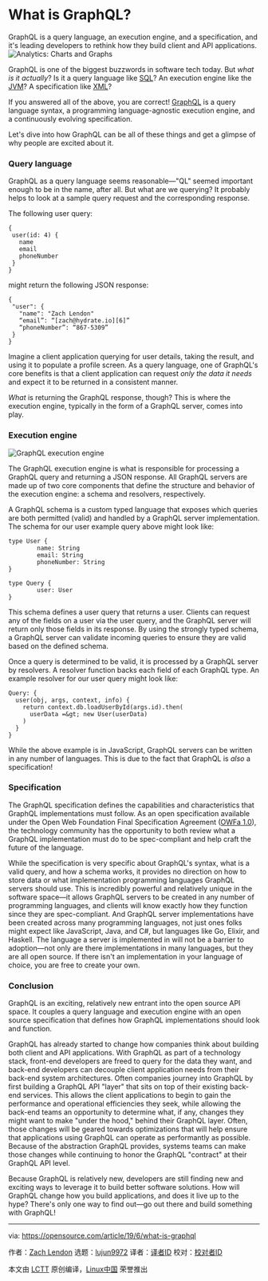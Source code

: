 [#]: collector: (lujun9972)
[#]: translator: ( )
[#]: reviewer: ( )
[#]: publisher: ( )
[#]: url: ( )
[#]: subject: (What is GraphQL?)
[#]: via: (https://opensource.com/article/19/6/what-is-graphql)
[#]: author: (Zach Lendon https://opensource.com/users/zachlendon)

What is GraphQL?
======
GraphQL is a query language, an execution engine, and a specification,
and it's leading developers to rethink how they build client and API
applications.
![Analytics: Charts and Graphs][1]

GraphQL is one of the biggest buzzwords in software tech today. But _what is it_ _actually_? Is it a query language like [SQL][2]? An execution engine like the [JVM][3]? A specification like [XML][4]?

If you answered all of the above, you are correct! [GraphQL][5] is a query language syntax, a programming language-agnostic execution engine, and a continuously evolving specification.

Let's dive into how GraphQL can be all of these things and get a glimpse of why people are excited about it.

### Query language

GraphQL as a query language seems reasonable—"QL" seemed important enough to be in the name, after all. But what are we querying? It probably helps to look at a sample query request and the corresponding response.

The following user query:


```
{
 user(id: 4) {
   name
   email
   phoneNumber
 }
}
```

might return the following JSON response:


```
{
 "user": {
   "name": "Zach Lendon"
   “email”: “[zach@hydrate.io][6]”
   “phoneNumber”: “867-5309”
 }
}
```

Imagine a client application querying for user details, taking the result, and using it to populate a profile screen. As a query language, one of GraphQL's core benefits is that a client application can request _only the data it needs_ and expect it to be returned in a consistent manner.

_What_ is returning the GraphQL response, though? This is where the execution engine, typically in the form of a GraphQL server, comes into play.

### Execution engine

![GraphQL execution engine][7]

The GraphQL execution engine is what is responsible for processing a GraphQL query and returning a JSON response. All GraphQL servers are made up of two core components that define the structure and behavior of the execution engine: a schema and resolvers, respectively.

A GraphQL schema is a custom typed language that exposes which queries are both permitted (valid) and handled by a GraphQL server implementation. The schema for our user example query above might look like:


```
type User {
        name: String
        email: String
        phoneNumber: String
}

type Query {
        user: User
}
```

This schema defines a user query that returns a user. Clients can request any of the fields on a user via the user query, and the GraphQL server will return only those fields in its response. By using the strongly typed schema, a GraphQL server can validate incoming queries to ensure they are valid based on the defined schema.

Once a query is determined to be valid, it is processed by a GraphQL server by resolvers. A resolver function backs each field of each GraphQL type. An example resolver for our user query might look like:


```
Query: {
  user(obj, args, context, info) {
    return context.db.loadUserById(args.id).then(
      userData =&gt; new User(userData)
    )
  }
}
```

While the above example is in JavaScript, GraphQL servers can be written in any number of languages. This is due to the fact that GraphQL is _also_ a specification!

### Specification

The GraphQL specification defines the capabilities and characteristics that GraphQL implementations must follow. As an open specification available under the Open Web Foundation Final Specification Agreement ([OWFa 1.0][8]), the technology community has the opportunity to both review what a GraphQL implementation must do to be spec-compliant and help craft the future of the language.

While the specification is very specific about GraphQL's syntax, what is a valid query, and how a schema works, it provides no direction on how to store data or what implementation programming languages GraphQL servers should use. This is incredibly powerful and relatively unique in the software space—it allows GraphQL servers to be created in any number of programming languages, and clients will know exactly how they function since they are spec-compliant. And GraphQL server implementations have been created across many programming languages, not just ones folks might expect like JavaScript, Java, and C#, but languages like Go, Elixir, and Haskell. The language a server is implemented in will not be a barrier to adoption—not only are there implementations in many languages, but they are all open source. If there isn't an implementation in your language of choice, you are free to create your own.

### Conclusion

GraphQL is an exciting, relatively new entrant into the open source API space. It couples a query language and execution engine with an open source specification that defines how GraphQL implementations should look and function.

GraphQL has already started to change how companies think about building both client and API applications. With GraphQL as part of a technology stack, front-end developers are freed to query for the data they want, and back-end developers can decouple client application needs from their back-end system architectures. Often companies journey into GraphQL by first building a GraphQL API "layer" that sits on top of their existing back-end services. This allows the client applications to begin to gain the performance and operational efficiencies they seek, while allowing the back-end teams an opportunity to determine what, if any, changes they might want to make "under the hood," behind their GraphQL layer. Often, those changes will be geared towards optimizations that will help ensure that applications using GraphQL can operate as performantly as possible. Because of the abstraction GraphQL provides, systems teams can make those changes while continuing to honor the GraphQL "contract" at their GraphQL API level.

Because GraphQL is relatively new, developers are still finding new and exciting ways to leverage it to build better software solutions. How will GraphQL change how you build applications, and does it live up to the hype? There's only one way to find out—go out there and build something with GraphQL!

--------------------------------------------------------------------------------

via: https://opensource.com/article/19/6/what-is-graphql

作者：[Zach Lendon][a]
选题：[lujun9972][b]
译者：[译者ID](https://github.com/译者ID)
校对：[校对者ID](https://github.com/校对者ID)

本文由 [LCTT](https://github.com/LCTT/TranslateProject) 原创编译，[Linux中国](https://linux.cn/) 荣誉推出

[a]: https://opensource.com/users/zachlendon
[b]: https://github.com/lujun9972
[1]: https://opensource.com/sites/default/files/styles/image-full-size/public/lead-images/analytics-graphs-charts.png?itok=sersoqbV (Analytics: Charts and Graphs)
[2]: https://opensource.com/article/18/2/getting-started-sql
[3]: https://www.cubrid.org/blog/understanding-jvm-internals/
[4]: https://www.w3.org/TR/xml/
[5]: http://graphql.org/
[6]: mailto:zach@hydrate.io
[7]: https://opensource.com/sites/default/files/pictures/graphql-execution-engine.png (GraphQL execution engine)
[8]: http://www.openwebfoundation.org/legal/the-owf-1-0-agreements/owfa-1-0---patent-only
